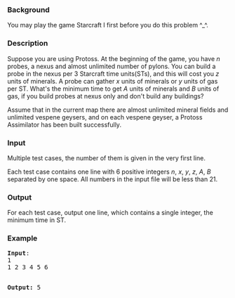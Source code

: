 <h3>Background</h3>
<p>You may play the game Starcraft I first before you do this problem ^_^. </p>
<h3>Description</h3>
<p>Suppose you are using Protoss. At the beginning of the game, you have <i>n</i> probes, a nexus and almost unlimited number of pylons. You can build a probe in the nexus per 3 Starcraft time units(STs), and this will cost you <i>z</i> units of minerals. A probe can gather <i>x</i> units of minerals or <i>y</i> units of gas per ST. What's the minimum time to get <i>A</i> units of minerals and <i>B</i> units of gas, if you build probes at nexus only and don't build any buildings?</p>
<p>Assume that in the current map there are almost unlimited mineral fields and unlimited vespene geysers, and on each vespene geyser, a Protoss Assimilator has been built successfully.</p>
<h3>Input</h3>
<p>Multiple test cases, the number of them is given in the very first line.</p>
<p>Each test case contains one line with 6 positive integers <i>n</i>, <i>x</i>, <i>y</i>, <i>z</i>, <i>A</i>, <i>B</i> separated by one space. All numbers in the input file will be less than 21. </p>
<h3>Output</h3>
<p>For each test case, output one line, which contains a single integer, the minimum time in ST.</p>
<h3>Example</h3>
<pre><b>Input</b>:
1
1 2 3 4 5 6

<b>Output:</b>
5
</pre>